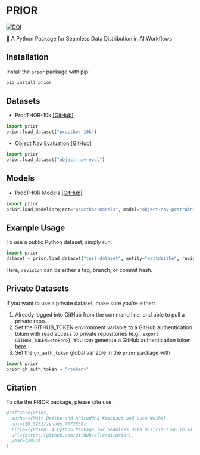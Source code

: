 # PRIOR

[![DOI](https://zenodo.org/badge/497726192.svg)](https://zenodo.org/badge/latestdoi/497726192)

🐍 A Python Package for Seamless Data Distribution in AI Workflows

## Installation

Install the `prior` package with pip:

```bash
pip install prior
```

## Datasets

- ProcTHOR-10k [[GitHub]](https://github.com/allenai/procthor-10k)

```python
import prior
prior.load_dataset("procthor-10k")
```

- Object Nav Evaluation [[GitHub]](https://github.com/allenai/object-nav-eval)

```python
import prior
prior.load_dataset("object-nav-eval")
```

## Models

- ProcTHOR Models [[GitHub]](https://github.com/allenai/procthor-models)

```python
import prior
prior.load_model(project="procthor-models", model="object-nav-pretraining")
```

## Example Usage

To use a public Python dataset, simply run:

```python
import prior
dataset = prior.load_dataset("test-dataset", entity="mattdeitke", revision="main")
```

Here, `revision` can be either a tag, branch, or commit hash.

## Private Datasets

If you want to use a private dataset, make sure you're either:

1. Already logged into GitHub from the command line, and able to pull a private repo.
2. Set the GITHUB_TOKEN environment variable to a GitHub authentication token with read access to private repositories (e.g., `export GITHUB_TOKEN=<token>`). You can generate a GitHub authentication token [here](https://github.com/settings/tokens).
3. Set the `gh_auth_token` global variable in the `prior` package with:

```python
import prior
prior.gh_auth_token = "<token>"
```

## Citation

To cite the PRIOR package, please cite use:

```bibtex
@software{prior,
  author={Matt Deitke and Aniruddha Kembhavi and Luca Weihs},
  doi={10.5281/zenodo.7072830},
  title={{PRIOR: A Python Package for Seamless Data Distribution in AI Workflows}},
  url={https://github.com/github/allenai/prior},
  year={2022}
}
```
